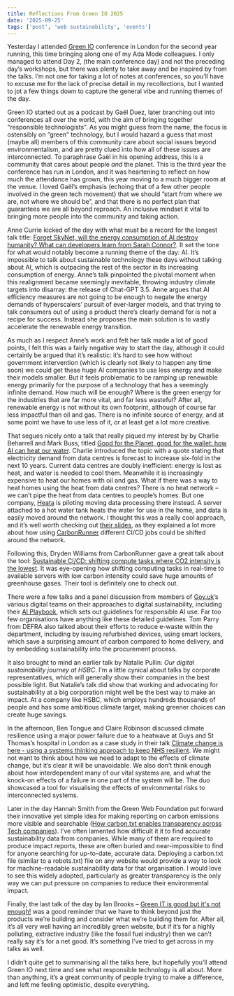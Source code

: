 ```yaml
---
title: Reflections From Green IO 2025
date: '2025-09-25'
tags: ['post', 'web sustainability', 'events']
---
```


Yesterday I attended [Green IO](https://greenio.tech/conference/15/london-2025-september) conference in London for the second year running, this time bringing along one of my Ada Mode colleagues. I only managed to attend Day 2, (the main conference day) and not the preceding day’s workshops, but there was plenty to take away and be inspired by from the talks. I’m not one for taking a lot of notes at conferences, so you’ll have to excuse me for the lack of precise detail in my recollections, but I wanted to jot a few things down to capture the general vibe and running themes of the day.

Green IO started out as a podcast by Gaël Duez, later branching out into conferences all over the world, with the aim of bringing together “responsible technologists”. As you might guess from the name, the focus is ostensibly on ”green” technology, but I would hazard a guess that most (maybe all) members of this community care about social issues beyond environmentalism, and are pretty clued into how all of these issues are interconnected. To paraphrase Gaël in his opening address, this is a community that cares about people _and_ the planet. This is the third year the conference has run in London, and it was heartening to reflect on how much the attendance has grown, this year moving to a much bigger room at the venue. I loved Gaël’s emphasis (echoing that of a few other people involved in the green tech movement) that we should ”start from where we are, not where we should be”, and that there is no perfect plan that guarantees we are all beyond reproach. An inclusive mindset it vital to bringing more people into the community and taking action.

Anne Currie kicked of the day with what must be a record for the longest talk title: [Forget SkyNet, will the energy consumption of AI destroy humanity? What can developers learn from Sarah Connor?](https://drive.google.com/file/d/1OCV5aIR8Yh2En2u9rYmdQrlSSqXVlXWh/view). It set the tone for what would notably become a running theme of the day: AI. It’s impossible to talk about sustainable technology these days without talking about AI, which is outpacing the rest of the sector in its increasing consumption of energy. Anne’s talk pinpointed the pivotal moment when this realignment became seemingly inevitable, throwing industry climate targets into disarray: the release of Chat-GPT 3.5. Anne argues that AI efficiency measures are not going to be enough to negate the energy demands of hyperscalers’ pursuit of ever-larger models, and that trying to talk consumers out of using a product there’s clearly demand for is not a recipe for success. Instead she proposes the main solution is to vastly accelerate the renewable energy transition.

As much as I respect Anne’s work and felt her talk made a lot of good points, I felt this was a fairly negative way to start the day, although it could certainly be argued that it’s realistic: it’s hard to see how without government intervention (which is clearly not likely to happen any time soon) we could get these huge AI companies to use less energy and make their models smaller. But it feels problematic to be ramping up renewable energy primarily for the purpose of a technology that has a seemingly infinite demand. How much will be enough? Where is the green energy for the industries that are far more vital, and far less wasteful? After all, renewable energy is not without its own footprint, although of course far less impactful than oil and gas. There is no infinite source of energy, and at some point we have to use less of it, or at least get a lot more creative.

That segues nicely onto a talk that really piqued my interest by by Charlie Beharrell and Mark Buss, titled [Good for the Planet, good for the wallet: how AI can heat our water](https://drive.google.com/file/d/1Ou397MeDbeb7uNja5uG6ckEJ5CySe3Q_/view). Charlie introduced the topic with a quote stating that electricity demand from data centres is forecast to increase six-fold in the next 10 years. Current data centres are doubly inefficient: energy is lost as heat, and water is needed to cool them. Meanwhile it is increasingly expensive to heat our homes with oil and gas. What if there was a way to heat homes using the heat from data centres? There is no heat network – we can’t pipe the heat from data centres to people’s homes. But one company, [Heata](https://www.heata.co/) is piloting moving data processing there instead. A server attached to a hot water tank heats the water for use in the home, and data is easily moved around the network. I thought this was a really cool approach, and it’s well worth checking out [their slides](https://drive.google.com/file/d/1Ou397MeDbeb7uNja5uG6ckEJ5CySe3Q_/view), as they explained a lot more about how using [CarbonRunner](https://carbonrunner.io/) different CI/CD jobs could be shifted around the network.

Following this, Dryden Williams from CarbonRunner gave a great talk about the tool: [Sustainable CI/CD: shifting compute tasks where CO2 intensity is the lowest](https://drive.google.com/file/d/1QbfG4GkFZVjvWCDWmrTcvrPM8l4Ccgiz/view). It was eye-opening how shifting computing tasks in real-time to available servers with low carbon intensity could save huge amounts of greenhouse gases. Their tool is definitely one to check out.

There were a few talks and a panel discussion from members of [Gov.uk]()’s various digital teams on their approaches to digital sustainability, including their [AI Playbook](https://www.gov.uk/government/publications/ai-playbook-for-the-uk-government/artificial-intelligence-playbook-for-the-uk-government-html), which sets out guidelines for responsible AI use. Far too few organisations have anything like these detailed guidelines. Tom Parry from DEFRA also talked about their efforts to reduce e-waste within the department, including by issuing refurbished devices, using smart lockers, which save a surprising amount of carbon compared to home delivery, and by embedding sustainability into the procurement process.

It also brought to mind an earlier talk by Natalie Pullin: _Our digital sustainability journey at HSBC_. I’m a little cynical about talks by corporate representatives, which will generally show their companies in the best possible light. But Natalie’s talk did show that working and advocating for sustainability at a big corporation might well be the best way to make an impact. At a company like HSBC, which employs hundreds thousands of people and has some ambitious climate target, making greener choices can create huge savings.

In the afternoon, Ben Tongue and Claire Robinson discussed climate resilience using a major power failure due to a heatwave at Guys and St Thomas’s hospital in London as a case study in their talk [Climate change is here - using a systems thinking approach to keep NHS resilient](https://drive.google.com/file/d/1IaQV4E03x786vEPq45k-G9OrVfqiwMWs/view). We might not want to think about how we need to adapt to the effects of climate change, but it’s clear it will be unavoidable. We also don’t think enough about how interdependent many of our vital systems are, and what the knock-on effects of a failure in one part of the system will be. The duo showcased a tool for visualising the effects of environmental risks to interconnected systems.

Later in the day Hannah Smith from the Green Web Foundation put forward their innovative yet simple idea for making reporting on carbon emissions more visible and searchable ([How carbon.txt enables transparency across Tech companies](https://drive.google.com/file/d/1OMQ42XcSFJlIm5c1gL5lMzLWEJVUvfOQ/view)). I’ve often lamented how difficult it it to find accurate sustainability data from companies. While many of them are required to produce impact reports, these are often buried and near-impossible to find for anyone searching for up-to-date, accurate data. Deploying a carbon.txt file (similar to a robots.txt) file on any website would provide a way to look for machine-readable sustainability data for that organisation. I would love to see this widely adopted, particularly as greater transparency is the only way we can put pressure on companies to reduce their environmental impact.

Finally, the last talk of the day by Ian Brooks – [Green IT is good but it's not enough!](https://drive.google.com/file/d/1HQXpoUHfh9RzFN-HTtsZr1dfHRvcEPcg/view) was a good reminder that we have to think beyond just the products we’re building and consider what we’re building them for. After all, it’s all very well having an incredibly green website, but if it’s for a highly polluting, extractive industry (like the fossil fuel industry) then we can’t really say it’s for a net good. It’s something I’ve tried to get across in my talks as well.

I didn’t quite get to summarising all the talks here, but hopefully you’ll attend Green IO next time and see what responsible technology is all about. More than anything, it’s a great community of people trying to make a difference, and left me feeling optimistic, despite everything.
